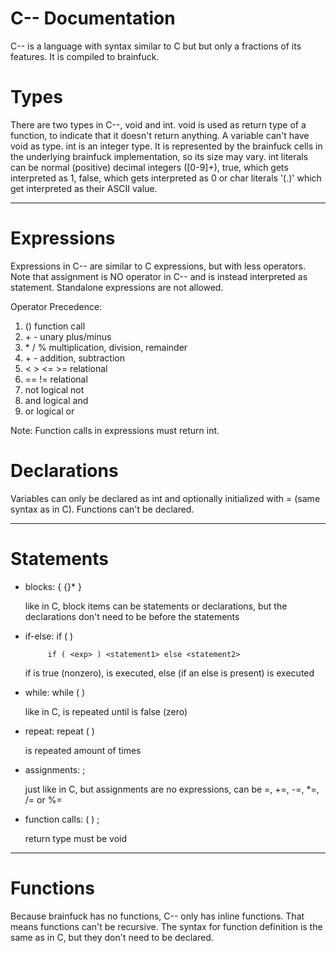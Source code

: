 C-- Documentation
=======

C-- is a language with syntax similar to C but but only a fractions of its features. It is compiled to brainfuck.

# Types
There are two types in C--, void and int.
void is used as return type of a function, to indicate that it doesn't return anything. A variable can't have void as type.
int is an integer type. It is represented by the brainfuck cells in the underlying brainfuck implementation, so its size may vary.
int literals can be normal (positive) decimal integers ([0-9]+), true, which gets interpreted as 1, false, which gets interpreted as 0 or char literals '(.)' which get interpreted as their ASCII value.

---------

# Expressions
Expressions in C-- are similar to C expressions, but with less operators. Note that assignment is NO operator in C-- and is instead interpreted as statement. Standalone expressions are not allowed.

Operator Precedence:

  1. ()         function call
  2. \+ \-      unary plus/minus
  3. \* / %     multiplication, division, remainder
  4. \+ \-        addition, subtraction
  5. < > <= >=  relational
  6. == !=      relational
  7. not        logical not
  8. and        logical and
  9. or         logical or

Note: Function calls in expressions must return int.

# Declarations
Variables can only be declared as int and optionally initialized with = (same syntax as in C). Functions can't be declared.

----------

# Statements
* blocks: { {<block-item>}* }
  
   like in C, block items can be statements or declarations, but the declarations don't need to be before the statements
* if-else: if ( <exp> ) <statement1>
   
           if ( <exp> ) <statement1> else <statement2>
   
   if <exp> is true (nonzero), <statement1> is executed, else (if an else is present) <statement2> is executed
 * while: while ( <exp> ) <statement>
   
   like in C, <statement> is repeated until <exp> is false (zero)
 * repeat: repeat ( <exp> ) <statement>
   
   <statement> is repeated <exp> amount of times
 * assignments: <id> <assign-op> <exp> ;
   
   just like in C, but assignments are no expressions, <assign-op> can be =, +=, -=, *=, /= or %=
 * function calls: <id> ( <args> ) ;
   
   return type must be void

-------

# Functions

Because brainfuck has no functions, C-- only has inline functions. That means functions can't be recursive. The syntax for function definition is the same as in C, but they don't need to be declared. 
